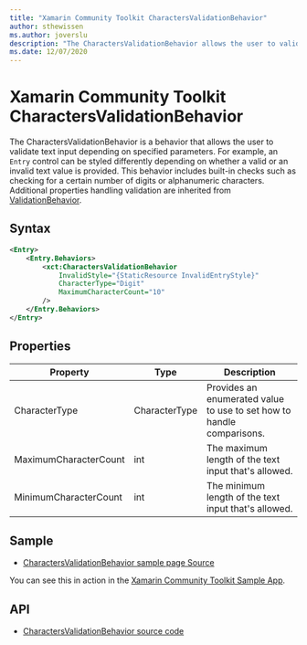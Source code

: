 ```yaml
---
title: "Xamarin Community Toolkit CharactersValidationBehavior"
author: sthewissen
ms.author: joverslu
description: "The CharactersValidationBehavior allows the user to validate a text input depending on specified parameters."
ms.date: 12/07/2020
---
```


# Xamarin Community Toolkit CharactersValidationBehavior

The CharactersValidationBehavior is a behavior that allows the user to validate text input depending on specified parameters. For example, an `Entry` control can be styled differently depending on whether a valid or an invalid text value is provided. This behavior includes built-in checks such as checking for a certain number of digits or alphanumeric characters. Additional properties handling validation are inherited from [ValidationBehavior](validationbehavior.md).

## Syntax

```xml
<Entry>
    <Entry.Behaviors>
        <xct:CharactersValidationBehavior
            InvalidStyle="{StaticResource InvalidEntryStyle}"
            CharacterType="Digit"
            MaximumCharacterCount="10"
        />
    </Entry.Behaviors>
</Entry>
```

## Properties

|Property  |Type  |Description  |
|---------|---------|---------|
| CharacterType | CharacterType | Provides an enumerated value to use to set how to handle comparisons. |
| MaximumCharacterCount | int | The maximum length of the text input that's allowed. |
| MinimumCharacterCount | int | The minimum length of the text input that's allowed. |

## Sample

- [CharactersValidationBehavior sample page Source](https://github.com/xamarin/XamarinCommunityToolkit/blob/main/samples/XCT.Sample/Pages/Behaviors/CharactersValidationBehaviorPage.xaml)

You can see this in action in the [Xamarin Community Toolkit Sample App](https://github.com/xamarin/XamarinCommunityToolkit).

## API

* [CharactersValidationBehavior source code](https://github.com/xamarin/XamarinCommunityToolkit/blob/main/src/CommunityToolkit/Xamarin.CommunityToolkit/Behaviors/Validators/CharactersValidationBehavior.shared.cs)
